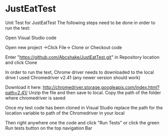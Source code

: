 # JustEatTest
Unit Test for JustEatTest
The following steps need to be done in order to run the test:

Open Visual Studio code

Open new project
->Click File-> Clone or Checkout code

Enter "https://github.com/Abcshake/JustEatTest.git" in Repository location and click Clone

In order to run the text, Chrome driver needs to downloaded to the local drive
I used Chromedriver v2.41 (any newer version should work)

Download it here: http://chromedriver.storage.googleapis.com/index.html?path=2.41/
Unzip the file and then save to local. Copy the path of the folder where chromedriver is saved 

Once my test code has been cloned in Visual Studio replace the path for the location variable to path of the Chromedriver in your local

Then right anywhere one the code and click "Run Tests" or click the green Run tests button on the top navigation Bar 
